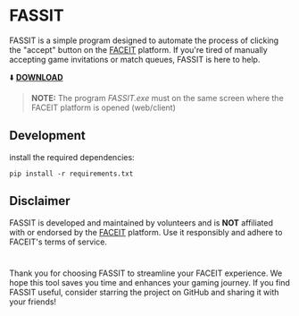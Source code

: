 # FASSIT
FASSIT is a simple program designed to automate the process of clicking the "accept" button on the <a href="https://www.faceit.com/en/home">FACEIT</a> platform. If you're tired of manually accepting game invitations or match queues, FASSIT is here to help. 

⬇️ <a href="https://github.com/Txreq/fassit/releases/download/1.0.0/FASSITx64.7z">
  **DOWNLOAD**
</a>

> **NOTE:**
> The program *FASSIT.exe* must on the same screen where the FACEIT platform is opened (web/client)

## Development
install the required dependencies:
```
pip install -r requirements.txt
```

## Disclaimer
FASSIT is developed and maintained by volunteers and is **NOT** affiliated with or endorsed by the <a href="https://www.faceit.com/en/home">FACEIT</a> platform. Use it responsibly and adhere to FACEIT's terms of service.

#

Thank you for choosing FASSIT to streamline your FACEIT experience. We hope this tool saves you time and enhances your gaming journey. If you find FASSIT useful, consider starring the project on GitHub and sharing it with your friends!